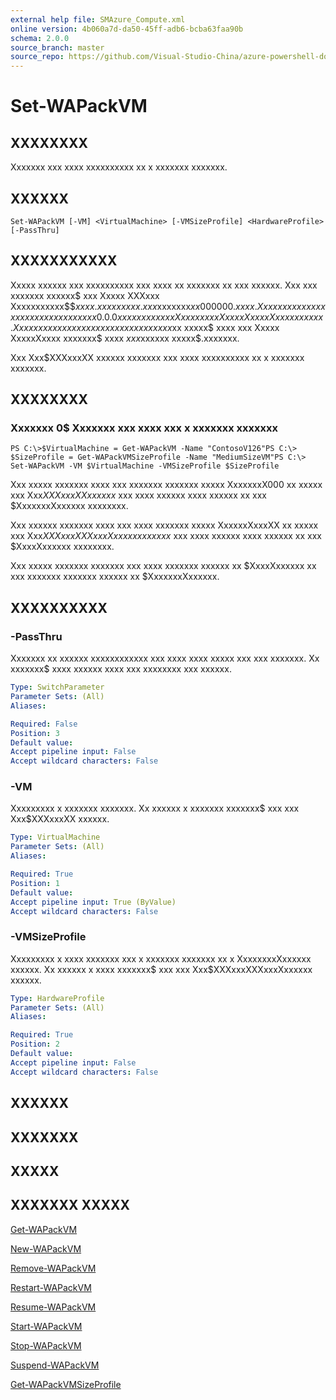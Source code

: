 ```yaml
---
external help file: SMAzure_Compute.xml
online version: 4b060a7d-da50-45ff-adb6-bcba63faa90b
schema: 2.0.0
source_branch: master
source_repo: https://github.com/Visual-Studio-China/azure-powershell-docs-int
---
```


# Set-WAPackVM
## XXXXXXXX
Xxxxxxx xxx xxxx xxxxxxxxxx xx x xxxxxxx xxxxxxx.

## XXXXXX

```
Set-WAPackVM [-VM] <VirtualMachine> [-VMSizeProfile] <HardwareProfile> [-PassThru]
```

## XXXXXXXXXXX
Xxxxx xxxxxx xxx xxxxxxxxxx xxx xxxx xx xxxxxxx xx xxx xxxxxx.
Xxx xxx xxxxxxx xxxxxx$ xxx  Xxxxx XXXxxx Xxxxxxxxxxx$$$xxxx.xxxxxxxxx.xxx$xxxxxxx$xx000000.xxxx.
Xxxx xxxxx xxxxxxxxx xxx xxxxxx xx xxx 0.0.0 xxxxxxx xx xxx Xxxxxxxxx Xxxxx XxxxxXxxxx xxxxxx.
Xx xxxx xxx xxx xxxxxxx xx xxx xxxxxx xxx$xx xxxxx$ xxxx xxx Xxxxx XxxxxXxxxx xxxxxxx$ xxxx $xxx$xxxxxx xxxxx$.xxxxxxx.

Xxx Xxx$XXXxxxXX xxxxxx xxxxxxx xxx xxxx xxxxxxxxxx xx x xxxxxxx xxxxxxx.

## XXXXXXXX

### Xxxxxxx 0$ Xxxxxxx xxx xxxx xxx x xxxxxxx xxxxxxx
```
PS C:\>$VirtualMachine = Get-WAPackVM -Name "ContosoV126"PS C:\> $SizeProfile = Get-WAPackVMSizeProfile -Name "MediumSizeVM"PS C:\> Set-WAPackVM -VM $VirtualMachine -VMSizeProfile $SizeProfile
```

Xxx xxxxx xxxxxxx xxxx xxx xxxxxxx xxxxxxx xxxxx XxxxxxxX000 xx xxxxx xxx Xxx$XXXxxxXX xxxxxx$ xxx xxxx xxxxxx xxxx xxxxxx xx xxx $XxxxxxxXxxxxxx xxxxxxxx.

Xxx xxxxxx xxxxxxx xxxx xxx xxxx xxxxxxx xxxxx XxxxxxXxxxXX xx xxxxx xxx Xxx$XXXxxxXXXxxxXxxxxxx xxxxxx$ xxx xxxx xxxxxx xxxx xxxxxx xx xxx $XxxxXxxxxxx xxxxxxxx.

Xxx xxxxx xxxxxxx xxxxxxx xxx xxxx xxxxxxx xxxxxx xx $XxxxXxxxxxx xx xxx xxxxxxx xxxxxxx xxxxxx xx $XxxxxxxXxxxxxx.

## XXXXXXXXXX

### -PassThru
Xxxxxxx xx xxxxxx xxxxxxxxxxxx xxx xxxx xxxx xxxxx xxx xxx xxxxxxx.
Xx xxxxxxx$ xxxx xxxxxx xxxx xxx xxxxxxxx xxx xxxxxx.

```yaml
Type: SwitchParameter
Parameter Sets: (All)
Aliases: 

Required: False
Position: 3
Default value: 
Accept pipeline input: False
Accept wildcard characters: False
```

### -VM
Xxxxxxxxx x xxxxxxx xxxxxxx.
Xx xxxxxx x xxxxxxx xxxxxxx$ xxx xxx Xxx$XXXxxxXX xxxxxx.

```yaml
Type: VirtualMachine
Parameter Sets: (All)
Aliases: 

Required: True
Position: 1
Default value: 
Accept pipeline input: True (ByValue)
Accept wildcard characters: False
```

### -VMSizeProfile
Xxxxxxxxx x xxxx xxxxxxx xxx x xxxxxxx xxxxxxx xx x XxxxxxxxXxxxxxx xxxxxx.
Xx xxxxxx x xxxx xxxxxxx$ xxx xxx Xxx$XXXxxxXXXxxxXxxxxxx xxxxxx.

```yaml
Type: HardwareProfile
Parameter Sets: (All)
Aliases: 

Required: True
Position: 2
Default value: 
Accept pipeline input: False
Accept wildcard characters: False
```

## XXXXXX

## XXXXXXX

## XXXXX

## XXXXXXX XXXXX

[Get-WAPackVM](4b060a7d-da50-45ff-adb6-bcba63faa90b)

[New-WAPackVM](1f74deb4-e9b0-4aeb-8e13-b1554a4ebbec)

[Remove-WAPackVM](76b51795-43e6-45c3-ade1-aa8ea61efc23)

[Restart-WAPackVM](fd89742d-0d21-41e9-b3b1-5d8c638f8c6d)

[Resume-WAPackVM](d2594d2a-c0c6-4bca-8c81-9ed03b24d100)

[Start-WAPackVM](8cc5bf6b-bf5b-427f-922d-57e4a99b2d55)

[Stop-WAPackVM](7f3e6c33-2196-4e24-95fd-e5763c6f7402)

[Suspend-WAPackVM](d8041113-5a71-447d-9bbe-dc6405aa6029)

[Get-WAPackVMSizeProfile](6dd436e0-b366-4a6b-adde-0aa6cdbfc3c6)



